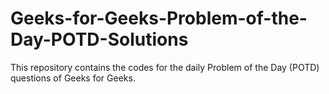 # Geeks-for-Geeks-Problem-of-the-Day-POTD-Solutions
This repository contains the codes for the daily Problem of the Day (POTD) questions of Geeks for Geeks.
